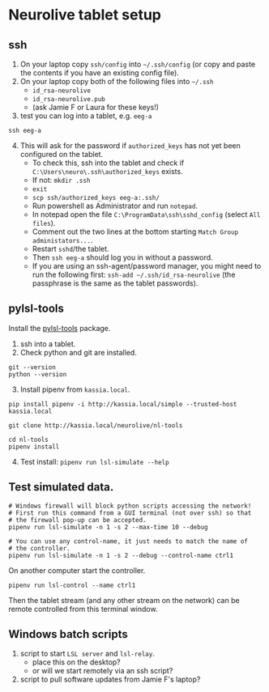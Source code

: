 # Neurolive tablet setup
## ssh

1. On your laptop copy `ssh/config` into `~/.ssh/config` (or copy and
   paste the contents if you have an existing config file).
2. On your laptop copy both of the following files into `~/.ssh`
   - `id_rsa-neurolive`
   - `id_rsa-neurolive.pub`
   - (ask Jamie F or Laura for these keys!)
3. test you can log into a tablet, e.g. `eeg-a`

```
ssh eeg-a
```

4. This will ask for the password if `authorized_keys` has not yet
   been configured on the tablet.
   - To check this, ssh into the tablet and check if
     `C:\Users\neuro\.ssh\authorized_keys` exists.
   - If not: `mkdir .ssh`
   - `exit`
   - `scp ssh/authorized_keys eeg-a:.ssh/`
   - Run powershell as Administrator and run `notepad`.
   - In notepad open the file `C:\ProgramData\ssh\sshd_config` (select
     `All files`).
   - Comment out the two lines at the bottom starting `Match Group
     administators...`.
   - Restart `sshd`/the tablet.
   - Then `ssh eeg-a` should log you in without a password.
   - If you are using an ssh-agent/password manager, you might need to
     run the following first: `ssh-add ~/.ssh/id_rsa-neurolive` (the
     passphrase is the same as the tablet passwords).


## pylsl-tools

Install the [pylsl-tools](https://github.com/jamieforth/pylsl-tools)
package.


1. ssh into a tablet.
2. Check python and git are installed.

```
git --version
python --version
```

3. Install pipenv from `kassia.local`.

```
pip install pipenv -i http://kassia.local/simple --trusted-host kassia.local
```

```
git clone http://kassia.local/neurolive/nl-tools
```

```
cd nl-tools
pipenv install
```

4. Test install: `pipenv run lsl-simulate --help`


## Test simulated data.

```
# Windows firewall will block python scripts accessing the network!
# First run this command from a GUI terminal (not over ssh) so that
# the firewall pop-up can be accepted.
pipenv run lsl-simulate -n 1 -s 2 --max-time 10 --debug
```

```
# You can use any control-name, it just needs to match the name of 
# the controller.
pipenv run lsl-simulate -n 1 -s 2 --debug --control-name ctrl1
```

On another computer start the controller.

```
pipenv run lsl-control --name ctrl1
```

Then the tablet stream (and any other stream on the network) can be
remote controlled from this terminal window.


## Windows batch scripts

1. script to start `LSL server` and `lsl-relay`.
   - place this on the desktop?
   - or will we start remotely via an ssh script?
2. script to pull software updates from Jamie F's laptop?
